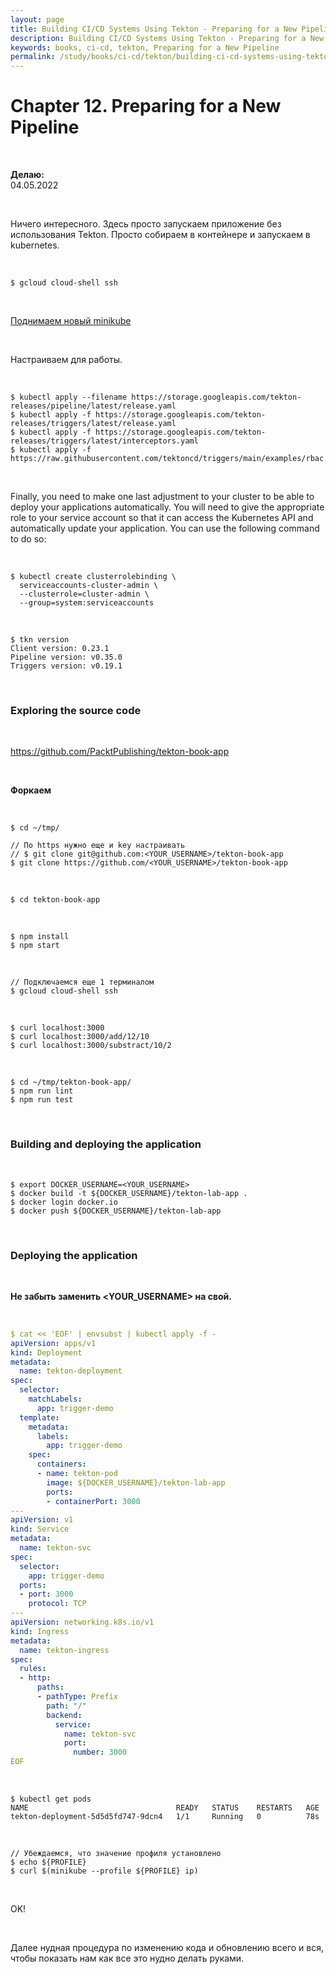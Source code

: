 ```yaml
---
layout: page
title: Building CI/CD Systems Using Tekton - Preparing for a New Pipeline
description: Building CI/CD Systems Using Tekton - Preparing for a New Pipeline
keywords: books, ci-cd, tekton, Preparing for a New Pipeline
permalink: /study/books/ci-cd/tekton/building-ci-cd-systems-using-tekton/preparing-for-a-new-pipeline/
---
```


# Chapter 12. Preparing for a New Pipeline

<br/>

**Делаю:**  
04.05.2022

<br/>

Ничего интересного. Здесь просто запускаем приложение без использования Tekton. Просто собираем в контейнере и запускаем в kubernetes.

<br/>

```
$ gcloud cloud-shell ssh
```

<br/>

[Поднимаем новый minikube](/containers/kubernetes/minikube/setup/)

<br/>

Настраиваем для работы.

<br/>

```
$ kubectl apply --filename https://storage.googleapis.com/tekton-releases/pipeline/latest/release.yaml
$ kubectl apply -f https://storage.googleapis.com/tekton-releases/triggers/latest/release.yaml
$ kubectl apply -f https://storage.googleapis.com/tekton-releases/triggers/latest/interceptors.yaml
$ kubectl apply -f https://raw.githubusercontent.com/tektoncd/triggers/main/examples/rbac.yaml
```

<br/>

Finally, you need to make one last adjustment to your cluster to be able to deploy your applications automatically. You will need to give the appropriate role to your service account so that it can access the Kubernetes API and automatically update your application. You can use the following command to do so:

<br/>

```
$ kubectl create clusterrolebinding \
  serviceaccounts-cluster-admin \
  --clusterrole=cluster-admin \
  --group=system:serviceaccounts
```

<br/>

```
$ tkn version
Client version: 0.23.1
Pipeline version: v0.35.0
Triggers version: v0.19.1
```

<br/>

### Exploring the source code

<br/>

https://github.com/PacktPublishing/tekton-book-app

<br/>

**Форкаем**

<br/>

```
$ cd ~/tmp/

// По https нужно еще и key настраивать
// $ git clone git@github.com:<YOUR_USERNAME>/tekton-book-app
$ git clone https://github.com/<YOUR_USERNAME>/tekton-book-app
```

<br/>

```
$ cd tekton-book-app
```

<br/>

```
$ npm install
$ npm start
```

<br/>

```
// Подключаемся еще 1 терминалом
$ gcloud cloud-shell ssh
```

<br/>

```
$ curl localhost:3000
$ curl localhost:3000/add/12/10
$ curl localhost:3000/substract/10/2
```

<br/>

```
$ cd ~/tmp/tekton-book-app/
$ npm run lint
$ npm run test
```

<br/>

### Building and deploying the application

<br/>

```
$ export DOCKER_USERNAME=<YOUR_USERNAME>
$ docker build -t ${DOCKER_USERNAME}/tekton-lab-app .
$ docker login docker.io
$ docker push ${DOCKER_USERNAME}/tekton-lab-app
```

<br/>

### Deploying the application

<br/>

**Не забыть заменить <YOUR_USERNAME> на свой.**

<br/>

```yaml
$ cat << 'EOF' | envsubst | kubectl apply -f -
apiVersion: apps/v1
kind: Deployment
metadata:
  name: tekton-deployment
spec:
  selector:
    matchLabels:
      app: trigger-demo
  template:
    metadata:
      labels:
        app: trigger-demo
    spec:
      containers:
      - name: tekton-pod
        image: ${DOCKER_USERNAME}/tekton-lab-app
        ports:
        - containerPort: 3000
---
apiVersion: v1
kind: Service
metadata:
  name: tekton-svc
spec:
  selector:
    app: trigger-demo
  ports:
  - port: 3000
    protocol: TCP
---
apiVersion: networking.k8s.io/v1
kind: Ingress
metadata:
  name: tekton-ingress
spec:
  rules:
  - http:
      paths:
      - pathType: Prefix
        path: "/"
        backend:
          service:
            name: tekton-svc
            port:
              number: 3000
EOF
```

<br/>

```
$ kubectl get pods
NAME                                 READY   STATUS    RESTARTS   AGE
tekton-deployment-5d5d5fd747-9dcn4   1/1     Running   0          78s
```

<br/>

```
// Убеждаемся, что значение профиля установлено
$ echo ${PROFILE}
$ curl $(minikube --profile ${PROFILE} ip)
```

<br/>

OK!

<br/>

Далее нудная процедура по изменению кода и обновлению всего и вся, чтобы показать нам как все это нудно делать руками.
